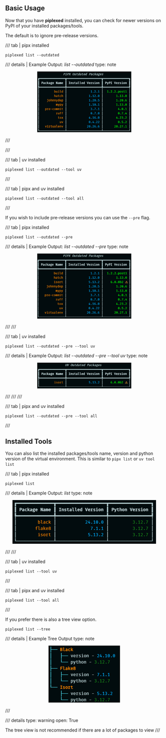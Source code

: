 
## Basic Usage

Now that you have **piplexed** installed, you can check for newer versions on PyPI of your installed packages/tools.

The default is to ignore pre-release versions.

/// tab | pipx installed

```console
piplexed list --outdated
```
/// details | Example Output: *list --outdated*
    type: note

<p align="center">
<a href="https://github.com/aj-white/piplexed/raw/main/docs/img/piplexed-list-outdated.PNG">
<img src="https://github.com/aj-white/piplexed/raw/main/docs/img/piplexed-list-outdated.PNG" width=300/>
</a>
</p>
///

///

/// tab | uv installed

```console
piplexed list --outdated --tool uv
```

///

/// tab | pipx and uv installed
```console
piplexed list --outdated --tool all
```
///

If you wish to include pre-release versions you can use the `--pre` flag.


/// tab | pipx installed
```console
piplexed list --outdated --pre
```

/// details | Example Output: *list --outdated --pre*
    type: note
<p align="center">
<a href="https://github.com/aj-white/piplexed/raw/main/docs/img/piplexed-list-outdated-pre.PNG">
<img src="https://github.com/aj-white/piplexed/raw/main/docs/img/piplexed-list-outdated-pre.PNG" width=300/>
</a>
</p>
///
///

/// tab | uv installed

```console
piplexed list --outdated --pre --tool uv
```

/// details | Example Output: *list --outdated --pre --tool uv*
    type: note
<p align="center">
<a href="https://github.com/aj-white/piplexed/raw/main/docs/img/piplexed-list-outdated-pre-uv.PNG">
<img src="https://github.com/aj-white/piplexed/raw/main/docs/img/piplexed-list-outdated-pre-uv.PNG" width=300/>
</a>
</p>
///
///
///

/// tab | pipx and uv installed
```console
piplexed list --outdated --pre --tool all
```

///

## Installed Tools

You can also list the installed packages/tools name, version and python version of the virtual environment.
This is similar to `pipx list` or `uv tool list`


/// tab | pipx installed

```console
piplexed list
```

/// details | Example Output: *list*
    type: note

<p align="center">
<a href="https://github.com/aj-white/piplexed/raw/main/docs/img/piplexed-list-table.PNG">
<img src="https://github.com/aj-white/piplexed/raw/main/docs/img/piplexed-list-table.PNG"/>
</a>
</p>

///
///

/// tab | uv installed

```console
piplexed list --tool uv
```

///

/// tab | pipx and uv installed
```console
piplexed list --tool all
```

///

If you prefer there is also a tree view option.

```console
piplexed list --tree
```

/// details | Example Tree Output
    type: note
<p align="center">
<a href="https://github.com/aj-white/piplexed/raw/main/docs/img/piplexed-list-tree.PNG">
<img src="https://github.com/aj-white/piplexed/raw/main/docs/img/piplexed-list-tree.PNG"/>
</a>
</p>

///

/// details
    type: warning
    open: True

The tree view is not recommended if there are a lot of packages to view
///

